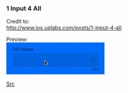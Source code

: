### 1 Input 4 All

Credit to:  
http://www.ios.uplabs.com/posts/1-input-4-all

Preview:  
![preview](https://raw.githubusercontent.com/will3/iOSDribble/master/MultipleInput/preview.gif)

[Src](https://github.com/will3/iOSDribble/tree/master/MultipleInput)